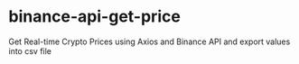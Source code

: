 # binance-api-get-price
 Get Real-time Crypto Prices using Axios and Binance API and export values into csv file
